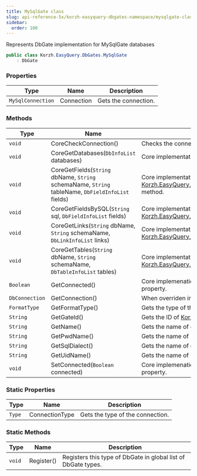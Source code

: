 ```yaml
---
title: MySqlGate class
slug: api-reference-5x/korzh-easyquery-dbgates-namespace/mysqlgate-class
sidebar:
  order: 100
---
```


Represents DbGate implementation for MySqlGate databases
```csharp
public class Korzh.EasyQuery.DbGates.MySqlGate
    : DbGate

```

### Properties

| Type | Name | Description | 
| --- | --- | --- | 
| `MySqlConnection` | Connection | Gets the connection. | 


### Methods

| Type | Name | Description | 
| --- | --- | --- | 
| `void` | CoreCheckConnection() | Checks the connection.  <exception cref="T:Korzh.EasyQuery.Db.DbGateException">Connection is null</exception> | 
| `void` | CoreGetDatabases(`DbInfoList` databases) | Core implementation of [Korzh.EasyQuery.Db.DbGate.GetDatabases](/easyquery/docs/api-reference-5x/korzh-easyquery-db-namespace/dbgate-class) method. | 
| `void` | CoreGetFields(`String` dbName, `String` schemaName, `String` tableName, `DbFieldInfoList` fields) | Core implementation of [Korzh.EasyQuery.Db.DbGate.GetFields(System.String,System.String,System.String)](/easyquery/docs/api-reference-5x/korzh-easyquery-db-namespace/dbgate-class) method. | 
| `void` | CoreGetFieldsBySQL(`String` sql, `DbFieldInfoList` fields) | Core implementation of [Korzh.EasyQuery.Db.DbGate.GetFieldsBySQL(System.String)](/easyquery/docs/api-reference-5x/korzh-easyquery-db-namespace/dbgate-class) method. | 
| `void` | CoreGetLinks(`String` dbName, `String` schemaName, `DbLinkInfoList` links) | Core implementation of [Korzh.EasyQuery.Db.DbGate.GetLinks(System.String,System.String)](/easyquery/docs/api-reference-5x/korzh-easyquery-db-namespace/dbgate-class) method. | 
| `void` | CoreGetTables(`String` dbName, `String` schemaName, `DbTableInfoList` tables) | Core implementation of [Korzh.EasyQuery.Db.DbGate.GetTables(System.String,System.String)](/easyquery/docs/api-reference-5x/korzh-easyquery-db-namespace/dbgate-class) method. | 
| `Boolean` | GetConnected() | Core implemenation of "get" method of [Korzh.EasyQuery.Db.DbGate.Connected](/easyquery/docs/api-reference-5x/korzh-easyquery-db-namespace/dbgate-class) property. | 
| `DbConnection` | GetConnection() | When overriden in derived class, returns the connection | 
| `FormatType` | GetFormatType() | Gets the type of the format. | 
| `String` | GetGateId() | Gets the ID of [Korzh.EasyQuery.Db.DbGate](/easyquery/docs/api-reference-5x/korzh-easyquery-db-namespace/dbgate-class) type. | 
| `String` | GetName() | Gets the name of database gate. | 
| `String` | GetPwdName() | Gets the name of "password" attribute in connection string. | 
| `String` | GetSqlDialect() | Gets the name of default SQL dialect. | 
| `String` | GetUidName() | Gets the name of User ID attribute in connection string | 
| `void` | SetConnected(`Boolean` connected) | Core implemenation of "set" method of [Korzh.EasyQuery.Db.DbGate.Connected](/easyquery/docs/api-reference-5x/korzh-easyquery-db-namespace/dbgate-class) property. | 


### Static Properties

| Type | Name | Description | 
| --- | --- | --- | 
| `Type` | ConnectionType | Gets the type of the connection. | 


### Static Methods

| Type | Name | Description | 
| --- | --- | --- | 
| `void` | Register() | Registers this type of DbGate in global list of DbGate types. |
